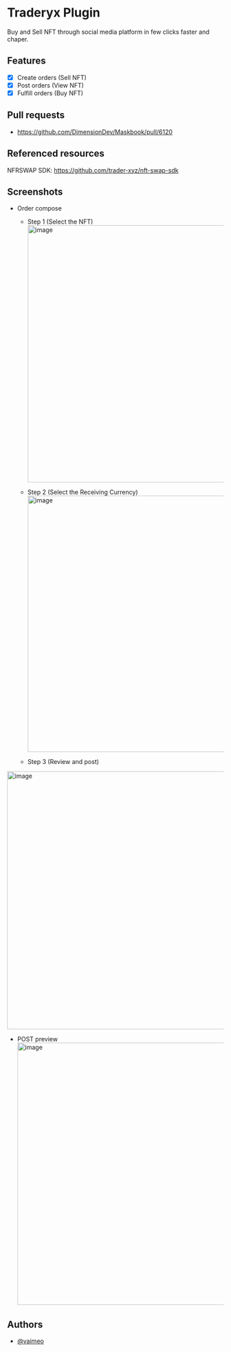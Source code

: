 # Traderyx Plugin

Buy and Sell NFT through social media platform in few clicks faster and chaper.

## Features

- [x] Create orders (Sell NFT)
- [x] Post orders (View NFT)
- [x] Fulfill orders (Buy NFT)

## Pull requests

- <https://github.com/DimensionDev/Maskbook/pull/6120>

## Referenced resources

NFRSWAP SDK: <https://github.com/trader-xyz/nft-swap-sdk>

## Screenshots

- Order compose

  - Step 1 (Select the NFT)
    <img width="596" alt="image" src="https://user-images.githubusercontent.com/3579069/168494971-0c878c77-12e3-42f2-9fd3-6e696003405b.png">

  - Step 2 (Select the Receiving Currency)
    <img width="594" alt="image" src="https://user-images.githubusercontent.com/3579069/168495010-acbda807-c8ea-401c-90d7-702c6b2833ac.png">

  - Step 3 (Review and post)

<img width="598" alt="image" src="https://user-images.githubusercontent.com/3579069/168495083-36697533-9fdd-43f2-875b-e90d2532d861.png">

- POST preview
  <img width="608" alt="image" src="https://user-images.githubusercontent.com/3579069/164236493-02b8ff12-f311-4392-899a-9563dbc8da4e.png">

## Authors

- [@vaimeo](https://www.github.com/vaimeo)
